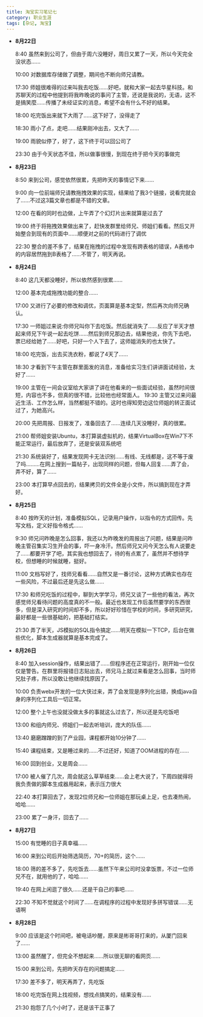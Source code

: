 ```yaml
---
title: 淘宝实习笔记七
category: 职业生涯
tags: [杂记, 淘宝]
---
```


+ **8月22日**

    8:40 虽然来到公司了，但由于周六没睡好，周日又累了一天，所以今天完全没状态……

    10:00 对数据库存储做了调整，期间也不断向师兄请教。

    17:30 师姐很难得的过来叫我去吃饭……好吧，就和大家一起去华星科技。和苏聊天的过程中他提到将我昨晚说的事问了主管，还说是我说的，无语，这不是搞笑麼……传播了未经证实的消息，希望不会有什么不好的结果。

    18:00 吃完饭出来就下大雨了……这下好了，没得走了


    18:30 雨小了点，走吧……结果刚冲出去，又大了……

    19:00 雨貌似停了，好了，这下终于可以回公司了

    23:30 由于今天状态不佳，所以做事很慢，到现在终于把今天的事做完

+ **8月23日**

    8:50 来到公司，感觉依然很累，先把昨天的事情记下来……

    9:00 向一位前端师兄请教拖拽效果的实现，结果给了我3个链接，说看完就会了……不过这3篇文章也都是不错的文章。

    12:00 在看的同时也边做，上午弄了个幻灯片出来就算是过去了

    19:00 终于将拖拽效果做出来了，赶快发群里给师兄、师姐们看看。然后又开始整合到现有的页面中……顺便对之前的代码进行了调优

    22:30 整合的差不多了，结果在拖拽的过程中发现有跨表格的错误，A表格中的内容居然拖到B表格了……不管了，明天再说。

+ **8月24日**

    8:40 这几天都没睡好，所以依然感到很累……

    12:00 基本完成拖拽功能的整合……

    17:00 又进行了必要的修改和调优，页面算是基本定型，然后再次向师兄确认。

    17:30 一师姐过来说:你师兄叫你下去吃饭。然后就消失了……反应了半天才想起来师兄下午说一起去吃饼……然后到师兄那边去，结果他说，你先下去吧，票已经给她了……好吧，只好一个人下去了，这师姐消失的也太快了。

    18:00 吃完饭，出去买洗衣粉，都说了4天了……

    18:30 才看到下午主管在群里面发的消息，准备给实习生们讲讲面试经验，太好了……

    19:00 主管在一间会议室给大家讲了讲在他看来的一些面试经验，虽然时间很短，内容也不多，但真的很不错，比较他也经常面人。    19:30 主管又过来问最近生活、工作怎么样，当然都挺不错的。这时也得知旁边这位师姐的转正面试过了，为她高兴。

    20:00 先把周报、日报发了，准备回去了……连续几天没睡好，真的很累。

    21:00 帮师姐安装Ubuntu，本打算装虚拟机的，结果VirtualBox在Win7下不能正常运行，最后放弃了，还是安装双系统吧

    21:30 系统装好了，结果发现网卡无法识别……有线、无线都是，这不等于废了吗………在网上搜到一篇帖子，出现同样的问题，但每人回复……弄了会，弄不好，算了……

    23:00 本打算早点回去的，结果拷贝的文件全是小文件，所以搞到现在才弄好。

+ **8月25日**

    8:40 按昨天的计划，准备模拟SQL，记录用户操作，以指令的方式回传。先写文档，定义好指令格式……

    9:30 师兄问昨晚是怎么回事，我还以为昨晚发的周报出了问题，结果是问昨晚主管召集实习生开会的事，吓一身冷汗。然后师兄又问今天怎么有人说要走了……都要开学了吧，其实我也想回去了，待的有点累了，虽然并不想待学校，但想睡的时候就睡，挺好。

    11:00 文档写好了，找师兄看看……自然又是一番讨论，这种方式确实也存在一些风险，不过最后还是先这么做……

    17:30 和师兄吃饭的过程中，聊到大学学习，师兄又谈了一些他的看法，再次感觉师兄看待问题的高度真的不一般。最近也发现工作后虽然要学的东西很多，但是深入研究的时间却不多，所以好好珍惜在学校的时间，多研究研究，最好都是一些很基础的，把基础打结实。

    21:30 弄了半天，JS模拟的SQL指令搞定……明天在模拟一下TCP，后台在做些优化，脚本生成器就算是基本完成了。

+ **8月26日**

    8:40 加入session操作，结果出错了……但程序还在正常运行，刚开始一位仅仅是警告。在群里将报错日志贴出去，师兄马上就过来看是怎么回事，当时师兄肚子疼，所以没敢让他继续找原因了。

    10:00 负责webx开发的一位大侠过来，弄了会发现是序列化出错，换成java自身的序列化工具后一切正常。

    12:00 整个上午也没就没做太多的事就这么过去了，所以还是先吃饭吧

    13:00 和组内师兄、师姐们一起去听培训，庞大的队伍……

    13:40 磨磨蹭蹭的到了产业园，课程都开始10分钟了……

    15:40 课程结束，又是睡过来的……不过还好，知道了OOM进程的存在……

    16:00 回到创业，又是周会……

    17:00 被人催了几次，周会就这么草草结束……会上老大说了，下周四就得将我负责做的脚本生成器用起来，表示压力很大

    22:40 本打算回去了，发现2位师兄和一位师姐在那玩桌上足，也去凑热闹，哈哈……

    23:00 累了一身汗，回去了……

+ **8月27日**

    15:00 有觉睡的日子真幸福……

    16:00 来到公司后开始筛选简历，70+的简历，这个……

    18:00 筛的差不多了，先吃饭去……虽然下午来公司时没拿饭票，不过一位师兄不在，就用他的了，哈哈……

    19:40 在网上闲逛了很久……还是干自己的事吧……

    22:30 不知不觉就这个时间了……在调程序的过程中发现好多拼写错误……无语啊

+ **8月28日**

    9:00 应该是这个时间吧，被电话吵醒，原来是彬哥哥打来的，从厦门回来了……

    13:00 虽然醒了，但完全不想起来……所以很无聊的看网页……

    15:00 来到公司，先把昨天存在的问题搞定……

    17:30 差不多了，明天再弄了，先吃饭

    18:00 吃完饭在网上找视频，想找点搞笑的，结果没有……

    21:30 抱怨了几个小时了，还是该干正事了

